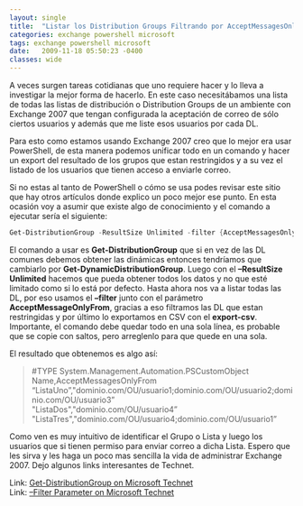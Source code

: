 ```yaml
---
layout: single
title:  "Listar los Distribution Groups Filtrando por AcceptMessagesOnlyFrom"
categories: exchange powershell microsoft
tags: exchange powershell microsoft
date:   2009-11-18 05:50:23 -0400
classes: wide
---
```

A veces surgen tareas cotidianas que uno requiere hacer y lo lleva a investigar la mejor forma de hacerlo. En este caso necesitábamos una lista de todas las listas de distribución o Distribution Groups de un ambiente con Exchange 2007 que tengan configurada la aceptación de correo de sólo ciertos usuarios y además que me liste esos usuarios por cada DL.  
  
Para esto como estamos usando Exchange 2007 creo que lo mejor era usar PowerShell, de esta manera podemos unificar todo en un comando y hacer un export del resultado de los grupos que estan restringidos y a su vez el listado de los usuarios que tienen acceso a enviarle correo.  
  
Si no estas al tanto de PowerShell o cómo se usa podes revisar este sitio que hay otros artículos donde explico un poco mejor ese punto. En esta ocasión voy a asumir que existe algo de conocimiento y el comando a ejecutar sería el siguiente:

```powershell
Get-DistributionGroup -ResultSize Unlimited -filter {AcceptMessagesOnlyFrom –ne $null} | select-object Name,@{Name="AcceptMessagesOnlyFrom";Expression={[string]::join(";",$_.AcceptMessagesOnlyFrom)}} | export-csv c:\\acceptmessages.csv
```

El comando a usar es **Get-DistributionGroup** que si en vez de las DL comunes debemos obtener las dinámicas entonces tendríamos que cambiarlo por **Get-DynamicDistributionGroup**. Luego con el **–ResultSize Unlimited** hacemos que pueda obtener todos los datos y no que esté limitado como si lo está por defecto. Hasta ahora nos va a listar todas las DL, por eso usamos el **–filter** junto con el parámetro **AcceptMessageOnlyFrom**, gracias a eso filtramos las DL que estan restringidas y por último lo exportamos en CSV con el **export-csv**. Importante, el comando debe quedar todo en una sola línea, es probable que se copie con saltos, pero arreglenlo para que quede en una sola.

El resultado que obtenemos es algo así:

> #TYPE System.Management.Automation.PSCustomObject  
> Name,AcceptMessagesOnlyFrom  
> “ListaUno”,"dominio.com/OU/usuario1;dominio.com/OU/usuario2;dominio.com/OU/usuario3”  
> "ListaDos","dominio.com/OU/usuario4”  
> "ListaTres","dominio.com/OU/usuario4;dominio.com/OU/usuario1”

Como ven es muy intuitivo de identificar el Grupo o Lista y luego los usuarios que si tienen permiso para enviar correo a dicha Lista. Espero que les sirva y les haga un poco mas sencilla la vida de administrar Exchange 2007. Dejo algunos links interesantes de Technet.

Link: [Get-DistributionGroup on Microsoft Technet](http://technet.microsoft.com/en-us/library/bb124755.aspx)  
Link: [–Filter Parameter on Microsoft Technet](http://technet.microsoft.com/en-us/library/bb430744.aspx)